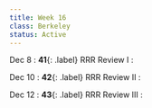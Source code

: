 ```yaml
---
title: Week 16
class: Berkeley
status: Active
---
```


Dec 8
: **41**{: .label} RRR Review I
    : <!--{{site.links.lec.slides.slide41}} {{site.links.lec.demo.demo41}}-->

Dec 10
: **42**{: .label} RRR Review II
    : <!--{{site.links.lec.slides.slide42}} {{site.links.lec.demo.demo42}}-->

Dec 12
: **43**{: .label} RRR Review III
  : <!--{{site.links.lec.slides.slide43}} {{site.links.lec.demo.demo43}}-->